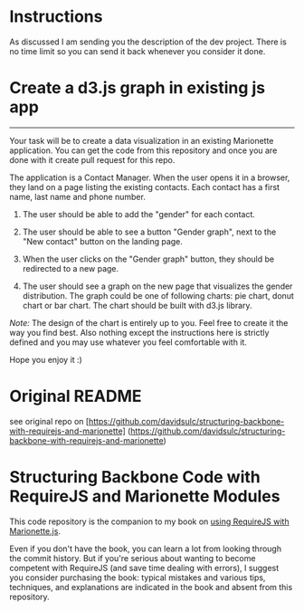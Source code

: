 # Instructions

As discussed I am sending you the description of the dev project. There is no time limit so you can send it back whenever you consider it done.

# Create a d3.js graph in existing js app
----------------------------------------------------------------------

Your task will be to create a data visualization in an existing Marionette application.
You can get the code from this repository and once you are done with it create pull request for this repo.

The application is a Contact Manager. When the user opens it in a browser, they land on a page listing the existing contacts. Each contact has a first name, last name and phone number. 

1. The user should be able to add the "gender" for each contact.

2. The user should be able to see a button "Gender graph", next to the "New contact" button on the landing page.

3. When the user clicks on the "Gender graph" button, they should be redirected to a new page.

4. The user should see a graph on the new page that visualizes the gender distribution. The graph could be one of following charts: pie chart, donut chart or bar chart. The chart should be built with d3.js library.

*Note:* The design of the chart is entirely up to you. Feel free to create it the way you find best.
Also nothing except the instructions here is strictly defined and you may use whatever you feel comfortable with it.

Hope you enjoy it :)


# Original README

see original repo on [https://github.com/davidsulc/structuring-backbone-with-requirejs-and-marionette] (https://github.com/davidsulc/structuring-backbone-with-requirejs-and-marionette) 

# Structuring Backbone Code with RequireJS and Marionette Modules

This code repository is the companion to my book on [using RequireJS with Marionette.js](https://leanpub.com/structuring-backbone-with-requirejs-and-marionette).

Even if you don't have the book, you can learn a lot from looking through the commit history. But if you're serious about wanting to become competent with RequireJS (and save time dealing with errors), I suggest you consider purchasing the book: typical mistakes and various tips, techniques, and explanations are indicated in the book and absent from this repository.